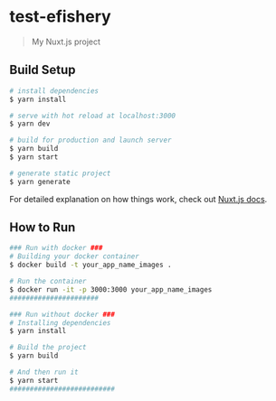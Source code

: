# test-efishery

> My Nuxt.js project

## Build Setup

```bash
# install dependencies
$ yarn install

# serve with hot reload at localhost:3000
$ yarn dev

# build for production and launch server
$ yarn build
$ yarn start

# generate static project
$ yarn generate
```

For detailed explanation on how things work, check out [Nuxt.js docs](https://nuxtjs.org).

## How to Run

```bash
### Run with docker ###
# Building your docker container
$ docker build -t your_app_name_images .

# Run the container
$ docker run -it -p 3000:3000 your_app_name_images
######################

### Run without docker ###
# Installing dependencies
$ yarn install

# Build the project
$ yarn build

# And then run it
$ yarn start
##########################
```

